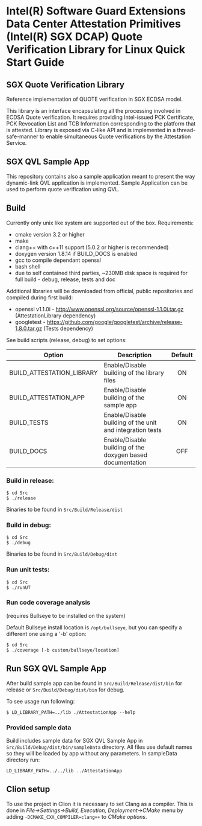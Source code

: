 Intel(R) Software Guard Extensions Data Center Attestation Primitives (Intel(R) SGX DCAP) Quote Verification Library for Linux Quick Start Guide
================================================

## SGX Quote Verification Library

Reference implementation of QUOTE verification in SGX ECDSA model.

This library is an interface encapsulating all the processing involved in ECDSA Quote verification.
It requires providing Intel-issued PCK Certificate, PCK Revocation List and TCB Information corresponding to the platform that is attested.
Library is exposed via C-like API and is implemented in a thread-safe-manner to enable simultaneous Quote verifications by the Attestation Service.

## SGX QVL Sample App
This repository contains also a sample application meant to present the way dynamic-link QVL application is implemented.
Sample Application can be used to perform quote verification using QVL.

## Build
Currently only unix like system are supported out of the box.
Requirements:

* cmake version 3.2 or higher
* make
* clang++ with c++11 support (5.0.2 or higher is recommended)
* doxygen version 1.8.14 if BUILD_DOCS is enabled
* gcc to compile dependant openssl
* bash shell
* due to self contained third parties, ~230MB disk space is required for full build - debug, release, tests and doc

Additional libraries will be downloaded from official, public repositories and compiled during first build:

* openssl v1.1.0i -  http://www.openssl.org/source/openssl-1.1.0i.tar.gz (AttestationLibrary dependency)
* googletest - https://github.com/google/googletest/archive/release-1.8.0.tar.gz (Tests dependency)


See build scripts (release, debug) to set options:

| Option | Description | Default |
| ----- | ----- | :-----: |
| BUILD_ATTESTATION_LIBRARY | Enable/Disable building of the library files | ON |
| BUILD_ATTESTATION_APP | Enable/Disable building of the sample app | ON |
| BUILD_TESTS | Enable/Disable building of the unit and integration tests | ON |
| BUILD_DOCS | Enable/Disable building of the doxygen based documentation | OFF |


### Build in release:
````
$ cd Src
$ ./release
````

Binaries to be found in `Src/Build/Release/dist`

### Build in debug:

````
$ cd Src
$ ./debug
````

Binaries to be found in `Src/Build/Debug/dist`

### Run unit tests:

````
$ cd Src
$ ./runUT
````

### Run code coverage analysis
(requires Bullseye to be installed on the system)

Default Bullseye install location is `/opt/bullseye`, but you can specify a different one using a '-b' option:

````
$ cd Src
$ ./coverage [-b custom/bullseye/location]
````

## Run SGX QVL Sample App
After build sample app can be found in `Src/Build/Release/dist/bin` for release or `Src/Build/Debug/dist/bin` for debug.

To see usage run following:

````
$ LD_LIBRARY_PATH=../lib ./AttestationApp --help
````
### Provided sample data
Build includes sample data for SGX QVL Sample App in `Src/Build/Debug/dist/bin/sampleData` directory. All files use default names so they will be loaded by app without any parameters. In sampleData directory run:
```
LD_LIBRARY_PATH=../../lib ../AttestationApp
```
## Clion setup
To use the project in Clion it is necessary to set Clang as a compiler. This is done in *File->Settings->Build, Execution, Deployment->CMake* menu by adding `-DCMAKE_CXX_COMPILER=clang++` to *CMake options*.
